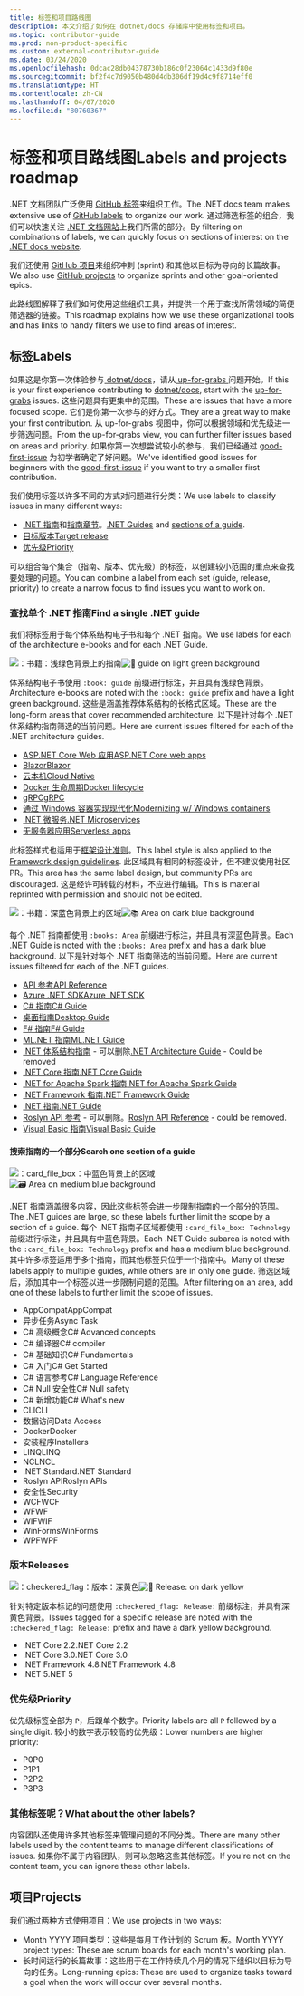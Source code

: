 ```yaml
---
title: 标签和项目路线图
description: 本文介绍了如何在 dotnet/docs 存储库中使用标签和项目。
ms.topic: contributor-guide
ms.prod: non-product-specific
ms.custom: external-contributor-guide
ms.date: 03/24/2020
ms.openlocfilehash: 0dcac28db04378730b186c0f23064c1433d9f80e
ms.sourcegitcommit: bf2f4c7d9050b480d4db306df19d4c9f8714eff0
ms.translationtype: HT
ms.contentlocale: zh-CN
ms.lasthandoff: 04/07/2020
ms.locfileid: "80760367"
---
```

# <a name="labels-and-projects-roadmap"></a><span data-ttu-id="4850b-103">标签和项目路线图</span><span class="sxs-lookup"><span data-stu-id="4850b-103">Labels and projects roadmap</span></span>

<span data-ttu-id="4850b-104">.NET 文档团队广泛使用 [ GitHub 标签](https://github.com/dotnet/docs/labels)来组织工作。</span><span class="sxs-lookup"><span data-stu-id="4850b-104">The .NET docs team makes extensive use of [GitHub labels](https://github.com/dotnet/docs/labels) to organize our work.</span></span> <span data-ttu-id="4850b-105">通过筛选标签的组合，我们可以快速关注 [.NET 文档网站](https://docs.microsoft.com/dotnet)上我们所需的部分。</span><span class="sxs-lookup"><span data-stu-id="4850b-105">By filtering on combinations of labels, we can quickly focus on sections of interest on the [.NET docs website](https://docs.microsoft.com/dotnet).</span></span>

<span data-ttu-id="4850b-106">我们还使用 [GitHub 项目](https://github.com/dotnet/docs/projects)来组织冲刺 (sprint) 和其他以目标为导向的长篇故事。</span><span class="sxs-lookup"><span data-stu-id="4850b-106">We also use [GitHub projects](https://github.com/dotnet/docs/projects) to organize sprints and other goal-oriented epics.</span></span>

<span data-ttu-id="4850b-107">此路线图解释了我们如何使用这些组织工具，并提供一个用于查找所需领域的简便筛选器的链接。</span><span class="sxs-lookup"><span data-stu-id="4850b-107">This roadmap explains how we use these organizational tools and has links to handy filters we use to find areas of interest.</span></span>

## <a name="labels"></a><span data-ttu-id="4850b-108">标签</span><span class="sxs-lookup"><span data-stu-id="4850b-108">Labels</span></span>

<span data-ttu-id="4850b-109">如果这是你第一次体验参与[ dotnet/docs](https://github.com/dotnet/docs)，请从[ up-for-grabs ](https://github.com/dotnet/docs/labels/up-for-grabs)问题开始。</span><span class="sxs-lookup"><span data-stu-id="4850b-109">If this is your first experience contributing to [dotnet/docs](https://github.com/dotnet/docs), start with the [up-for-grabs](https://github.com/dotnet/docs/labels/up-for-grabs) issues.</span></span> <span data-ttu-id="4850b-110">这些问题具有更集中的范围。</span><span class="sxs-lookup"><span data-stu-id="4850b-110">These are issues that have a more focused scope.</span></span> <span data-ttu-id="4850b-111">它们是你第一次参与的好方式。</span><span class="sxs-lookup"><span data-stu-id="4850b-111">They are a great way to make your first contribution.</span></span> <span data-ttu-id="4850b-112">从 up-for-grabs 视图中，你可以根据领域和优先级进一步筛选问题。</span><span class="sxs-lookup"><span data-stu-id="4850b-112">From the up-for-grabs view, you can further filter issues based on areas and priority.</span></span> <span data-ttu-id="4850b-113">如果你第一次想尝试较小的参与，我们已经通过 [good-first-issue](https://github.com/dotnet/docs/labels/good-first-issue) 为初学者确定了好问题。</span><span class="sxs-lookup"><span data-stu-id="4850b-113">We've identified good issues for beginners with the [good-first-issue](https://github.com/dotnet/docs/labels/good-first-issue) if you want to try a smaller first contribution.</span></span>

<span data-ttu-id="4850b-114">我们使用标签以许多不同的方式对问题进行分类：</span><span class="sxs-lookup"><span data-stu-id="4850b-114">We use labels to classify issues in many different ways:</span></span>

- <span data-ttu-id="4850b-115">[.NET 指南](#find-a-single-net-guide)和[指南章节](#search-one-section-of-a-guide)。</span><span class="sxs-lookup"><span data-stu-id="4850b-115">[.NET Guides](#find-a-single-net-guide) and [sections of a guide](#search-one-section-of-a-guide).</span></span>
- [<span data-ttu-id="4850b-116">目标版本</span><span class="sxs-lookup"><span data-stu-id="4850b-116">Target release</span></span>](#releases)
- [<span data-ttu-id="4850b-117">优先级</span><span class="sxs-lookup"><span data-stu-id="4850b-117">Priority</span></span>](#priority)

<span data-ttu-id="4850b-118">可以组合每个集合（指南、版本、优先级）的标签，以创建较小范围的重点来查找要处理的问题。</span><span class="sxs-lookup"><span data-stu-id="4850b-118">You can combine a label from each set (guide, release, priority) to create a narrow focus to find issues you want to work on.</span></span>

### <a name="find-a-single-net-guide"></a><span data-ttu-id="4850b-119">查找单个 .NET 指南</span><span class="sxs-lookup"><span data-stu-id="4850b-119">Find a single .NET guide</span></span>

<span data-ttu-id="4850b-120">我们将标签用于每个体系结构电子书和每个 .NET 指南。</span><span class="sxs-lookup"><span data-stu-id="4850b-120">We use labels for each of the architecture e-books and for each .NET Guide.</span></span>

<span data-ttu-id="4850b-121">![：书籍：浅绿色背景上的指南](./media/labels-projects/guide.png "体系结构指南标签的前缀")</span><span class="sxs-lookup"><span data-stu-id="4850b-121">![:book: guide on light green background](./media/labels-projects/guide.png "Prefix for architecture guide labels")</span></span>

<span data-ttu-id="4850b-122">体系结构电子书使用 `:book: guide` 前缀进行标注，并且具有浅绿色背景。</span><span class="sxs-lookup"><span data-stu-id="4850b-122">Architecture e-books are noted with the `:book: guide` prefix and have a light green background.</span></span> <span data-ttu-id="4850b-123">这些是涵盖推荐体系结构的长格式区域。</span><span class="sxs-lookup"><span data-stu-id="4850b-123">These are the long-form areas that cover recommended architecture.</span></span> <span data-ttu-id="4850b-124">以下是针对每个 .NET 体系结构指南筛选的当前问题。</span><span class="sxs-lookup"><span data-stu-id="4850b-124">Here are current issues filtered for each of the .NET architecture guides.</span></span>

- [<span data-ttu-id="4850b-125">ASP.NET Core Web 应用</span><span class="sxs-lookup"><span data-stu-id="4850b-125">ASP.NET Core web apps</span></span>](https://github.com/dotnet/docs/labels/%3Abook%3A%20guide%20-%20ASP.NET%20Core%20web%20apps)
- [<span data-ttu-id="4850b-126">Blazor</span><span class="sxs-lookup"><span data-stu-id="4850b-126">Blazor</span></span>](https://github.com/dotnet/docs/labels/%3Abook%3A%20guide%20-%20Blazor)
- [<span data-ttu-id="4850b-127">云本机</span><span class="sxs-lookup"><span data-stu-id="4850b-127">Cloud Native</span></span>](https://github.com/dotnet/docs/labels/%3Abook%3A%20guide%20-%20Cloud%20Native)
- [<span data-ttu-id="4850b-128">Docker 生命周期</span><span class="sxs-lookup"><span data-stu-id="4850b-128">Docker lifecycle</span></span>](https://github.com/dotnet/docs/labels/%3Abook%3A%20guide%20-%20Docker%20lifecycle)
- [<span data-ttu-id="4850b-129">gRPC</span><span class="sxs-lookup"><span data-stu-id="4850b-129">gRPC</span></span>](https://github.com/dotnet/docs/labels/%3Abook%3A%20guide%20-%20gRPC)
- [<span data-ttu-id="4850b-130">通过 Windows 容器实现现代化</span><span class="sxs-lookup"><span data-stu-id="4850b-130">Modernizing w/ Windows containers</span></span>](https://github.com/dotnet/docs/labels/%3Abook%3A%20guide%20-%20Modernizing%20w%2F%20Windows%20containers)
- [<span data-ttu-id="4850b-131">.NET 微服务</span><span class="sxs-lookup"><span data-stu-id="4850b-131">.NET Microservices</span></span>](https://github.com/dotnet/docs/labels/%3Abook%3A%20guide%20-%20.NET%20Microservices)
- [<span data-ttu-id="4850b-132">无服务器应用</span><span class="sxs-lookup"><span data-stu-id="4850b-132">Serverless apps</span></span>](https://github.com/dotnet/docs/labels/%3Abook%3A%20guide%20-%20Serverless%20apps)

<span data-ttu-id="4850b-133">此标签样式也适用于[框架设计准则](https://github.com/dotnet/docs/labels/%3Abook%3A%20guide%20-%20Framework%20Design%20Guidelines)。</span><span class="sxs-lookup"><span data-stu-id="4850b-133">This label style is also applied to the [Framework design guidelines](https://github.com/dotnet/docs/labels/%3Abook%3A%20guide%20-%20Framework%20Design%20Guidelines).</span></span> <span data-ttu-id="4850b-134">此区域具有相同的标签设计，但不建议使用社区 PR。</span><span class="sxs-lookup"><span data-stu-id="4850b-134">This area has the same label design, but community PRs are discouraged.</span></span> <span data-ttu-id="4850b-135">这是经许可转载的材料，不应进行编辑。</span><span class="sxs-lookup"><span data-stu-id="4850b-135">This is material reprinted with permission and should not be edited.</span></span>

<span data-ttu-id="4850b-136">![：书籍：深蓝色背景上的区域](./media/labels-projects/area.png ".NET 指南区域标签的前缀")</span><span class="sxs-lookup"><span data-stu-id="4850b-136">![:books: Area on dark blue background](./media/labels-projects/area.png "Prefix for .NET Guide area labels")</span></span>

<span data-ttu-id="4850b-137">每个 .NET 指南都使用 `:books: Area` 前缀进行标注，并且具有深蓝色背景。</span><span class="sxs-lookup"><span data-stu-id="4850b-137">Each .NET Guide is noted with the `:books: Area` prefix and has a dark blue background.</span></span> <span data-ttu-id="4850b-138">以下是针对每个 .NET 指南筛选的当前问题。</span><span class="sxs-lookup"><span data-stu-id="4850b-138">Here are current issues filtered for each of the .NET guides.</span></span>

- [<span data-ttu-id="4850b-139">API 参考</span><span class="sxs-lookup"><span data-stu-id="4850b-139">API Reference</span></span>](https://github.com/dotnet/docs/labels/%3Abooks%3A%20Area%20-%20API%20Reference)
- [<span data-ttu-id="4850b-140">Azure .NET SDK</span><span class="sxs-lookup"><span data-stu-id="4850b-140">Azure .NET SDK</span></span>](https://github.com/dotnet/docs/labels/%3Abooks%3A%20Area%20-%20Azure%20.NET%20SDk)
- [<span data-ttu-id="4850b-141">C# 指南</span><span class="sxs-lookup"><span data-stu-id="4850b-141">C# Guide</span></span>](https://github.com/dotnet/docs/labels/%3Abooks%3A%20Area%20-%20C%23%20Guide)
- [<span data-ttu-id="4850b-142">桌面指南</span><span class="sxs-lookup"><span data-stu-id="4850b-142">Desktop Guide</span></span>](https://github.com/dotnet/docs/labels/%3Abooks%3A%20Area%20-%20Desktop%20Guide)
- [<span data-ttu-id="4850b-143">F# 指南</span><span class="sxs-lookup"><span data-stu-id="4850b-143">F# Guide</span></span>](https://github.com/dotnet/docs/labels/%3Abooks%3A%20Area%20-%20F%23%20Guide)
- [<span data-ttu-id="4850b-144">ML.NET 指南</span><span class="sxs-lookup"><span data-stu-id="4850b-144">ML.NET Guide</span></span>](https://github.com/dotnet/docs/labels/%3Abooks%3A%20Area%20-%20ML.NET%20Guide)
- <span data-ttu-id="4850b-145">[.NET 体系结构指南](https://github.com/dotnet/docs/labels/%3Abooks%3A%20Area%20-%20.NET%20Architecture%20Guide) - 可以删除</span><span class="sxs-lookup"><span data-stu-id="4850b-145">[.NET Architecture Guide](https://github.com/dotnet/docs/labels/%3Abooks%3A%20Area%20-%20.NET%20Architecture%20Guide) - Could be removed</span></span>
- [<span data-ttu-id="4850b-146">.NET Core 指南</span><span class="sxs-lookup"><span data-stu-id="4850b-146">.NET Core Guide</span></span>](https://github.com/dotnet/docs/labels/%3Abooks%3A%20Area%20-%20.NET%20Core%20Guide)
- [<span data-ttu-id="4850b-147">.NET for Apache Spark 指南</span><span class="sxs-lookup"><span data-stu-id="4850b-147">.NET for Apache Spark Guide</span></span>](https://github.com/dotnet/docs/labels/%3Abooks%3A%20Area%20-%20.NET%20for%20Apache%20Spark%20Guide)
- [<span data-ttu-id="4850b-148">.NET Framework 指南</span><span class="sxs-lookup"><span data-stu-id="4850b-148">.NET Framework Guide</span></span>](https://github.com/dotnet/docs/labels/%3Abooks%3A%20Area%20-%20.NET%20Framework%20Guide)
- [<span data-ttu-id="4850b-149">.NET 指南</span><span class="sxs-lookup"><span data-stu-id="4850b-149">.NET Guide</span></span>](https://github.com/dotnet/docs/labels/%3Abooks%3A%20Area%20-%20.NET%20Guide)
- <span data-ttu-id="4850b-150">[Roslyn API 参考](https://github.com/dotnet/docs/labels/%3Abooks%3A%20Area%20-%20Roslyn%20API%20Reference) - 可以删除。</span><span class="sxs-lookup"><span data-stu-id="4850b-150">[Roslyn API Reference](https://github.com/dotnet/docs/labels/%3Abooks%3A%20Area%20-%20Roslyn%20API%20Reference) - could be removed.</span></span>
- [<span data-ttu-id="4850b-151">Visual Basic 指南</span><span class="sxs-lookup"><span data-stu-id="4850b-151">Visual Basic Guide</span></span>](https://github.com/dotnet/docs/labels/%3Abooks%3A%20Area%20-%20Visual%20Basic%20Guide)

#### <a name="search-one-section-of-a-guide"></a><span data-ttu-id="4850b-152">搜索指南的一个部分</span><span class="sxs-lookup"><span data-stu-id="4850b-152">Search one section of a guide</span></span>

<span data-ttu-id="4850b-153">![：card_file_box：中蓝色背景上的区域](./media/labels-projects/technology.png ".NET 指南子区域标签的前缀")</span><span class="sxs-lookup"><span data-stu-id="4850b-153">![:card_file_box: Area on medium blue background](./media/labels-projects/technology.png "Prefix for .NET Guide sub-area labels")</span></span>

<span data-ttu-id="4850b-154">.NET 指南涵盖很多内容，因此这些标签会进一步限制指南的一个部分的范围。</span><span class="sxs-lookup"><span data-stu-id="4850b-154">The .NET guides are large, so these labels further limit the scope by a section of a guide.</span></span> <span data-ttu-id="4850b-155">每个 .NET 指南子区域都使用 `:card_file_box: Technology` 前缀进行标注，并且具有中蓝色背景。</span><span class="sxs-lookup"><span data-stu-id="4850b-155">Each .NET Guide subarea is noted with the `:card_file_box: Technology` prefix and has a medium blue background.</span></span> <span data-ttu-id="4850b-156">其中许多标签适用于多个指南，而其他标签只位于一个指南中。</span><span class="sxs-lookup"><span data-stu-id="4850b-156">Many of these labels apply to multiple guides, while others are in only one guide.</span></span> <span data-ttu-id="4850b-157">筛选区域后，添加其中一个标签以进一步限制问题的范围。</span><span class="sxs-lookup"><span data-stu-id="4850b-157">After filtering on an area, add one of these labels to further limit the scope of issues.</span></span>

- <span data-ttu-id="4850b-158">AppCompat</span><span class="sxs-lookup"><span data-stu-id="4850b-158">AppCompat</span></span>
- <span data-ttu-id="4850b-159">异步任务</span><span class="sxs-lookup"><span data-stu-id="4850b-159">Async Task</span></span>
- <span data-ttu-id="4850b-160">C# 高级概念</span><span class="sxs-lookup"><span data-stu-id="4850b-160">C# Advanced concepts</span></span>
- <span data-ttu-id="4850b-161">C# 编译器</span><span class="sxs-lookup"><span data-stu-id="4850b-161">C# compiler</span></span>
- <span data-ttu-id="4850b-162">C# 基础知识</span><span class="sxs-lookup"><span data-stu-id="4850b-162">C# Fundamentals</span></span>
- <span data-ttu-id="4850b-163">C# 入门</span><span class="sxs-lookup"><span data-stu-id="4850b-163">C# Get Started</span></span>
- <span data-ttu-id="4850b-164">C# 语言参考</span><span class="sxs-lookup"><span data-stu-id="4850b-164">C# Language Reference</span></span>
- <span data-ttu-id="4850b-165">C# Null 安全性</span><span class="sxs-lookup"><span data-stu-id="4850b-165">C# Null safety</span></span>
- <span data-ttu-id="4850b-166">C# 新增功能</span><span class="sxs-lookup"><span data-stu-id="4850b-166">C# What's new</span></span>
- <span data-ttu-id="4850b-167">CLI</span><span class="sxs-lookup"><span data-stu-id="4850b-167">CLI</span></span>
- <span data-ttu-id="4850b-168">数据访问</span><span class="sxs-lookup"><span data-stu-id="4850b-168">Data Access</span></span>
- <span data-ttu-id="4850b-169">Docker</span><span class="sxs-lookup"><span data-stu-id="4850b-169">Docker</span></span>
- <span data-ttu-id="4850b-170">安装程序</span><span class="sxs-lookup"><span data-stu-id="4850b-170">Installers</span></span>
- <span data-ttu-id="4850b-171">LINQ</span><span class="sxs-lookup"><span data-stu-id="4850b-171">LINQ</span></span>
- <span data-ttu-id="4850b-172">NCL</span><span class="sxs-lookup"><span data-stu-id="4850b-172">NCL</span></span>
- <span data-ttu-id="4850b-173">.NET Standard</span><span class="sxs-lookup"><span data-stu-id="4850b-173">.NET Standard</span></span>
- <span data-ttu-id="4850b-174">Roslyn API</span><span class="sxs-lookup"><span data-stu-id="4850b-174">Roslyn APIs</span></span>
- <span data-ttu-id="4850b-175">安全性</span><span class="sxs-lookup"><span data-stu-id="4850b-175">Security</span></span>
- <span data-ttu-id="4850b-176">WCF</span><span class="sxs-lookup"><span data-stu-id="4850b-176">WCF</span></span>
- <span data-ttu-id="4850b-177">WF</span><span class="sxs-lookup"><span data-stu-id="4850b-177">WF</span></span>
- <span data-ttu-id="4850b-178">WIF</span><span class="sxs-lookup"><span data-stu-id="4850b-178">WIF</span></span>
- <span data-ttu-id="4850b-179">WinForms</span><span class="sxs-lookup"><span data-stu-id="4850b-179">WinForms</span></span>
- <span data-ttu-id="4850b-180">WPF</span><span class="sxs-lookup"><span data-stu-id="4850b-180">WPF</span></span>

### <a name="releases"></a><span data-ttu-id="4850b-181">版本</span><span class="sxs-lookup"><span data-stu-id="4850b-181">Releases</span></span>

<span data-ttu-id="4850b-182">![：checkered_flag：版本：深黄色](./media/labels-projects/release.png "版本标签的前缀")</span><span class="sxs-lookup"><span data-stu-id="4850b-182">![:checkered_flag: Release: on dark yellow](./media/labels-projects/release.png "Prefix for release labels")</span></span>

<span data-ttu-id="4850b-183">针对特定版本标记的问题使用 `:checkered_flag: Release:` 前缀标注，并具有深黄色背景。</span><span class="sxs-lookup"><span data-stu-id="4850b-183">Issues tagged for a specific release are noted with the `:checkered_flag: Release:` prefix and have a dark yellow background.</span></span>

- <span data-ttu-id="4850b-184">.NET Core 2.2</span><span class="sxs-lookup"><span data-stu-id="4850b-184">.NET Core 2.2</span></span>
- <span data-ttu-id="4850b-185">.NET Core 3.0</span><span class="sxs-lookup"><span data-stu-id="4850b-185">.NET Core 3.0</span></span>
- <span data-ttu-id="4850b-186">.NET Framework 4.8</span><span class="sxs-lookup"><span data-stu-id="4850b-186">.NET Framework 4.8</span></span>
- <span data-ttu-id="4850b-187">.NET 5</span><span class="sxs-lookup"><span data-stu-id="4850b-187">.NET 5</span></span>

### <a name="priority"></a><span data-ttu-id="4850b-188">优先级</span><span class="sxs-lookup"><span data-stu-id="4850b-188">Priority</span></span>

<span data-ttu-id="4850b-189">优先级标签全部为 `P`，后跟单个数字。</span><span class="sxs-lookup"><span data-stu-id="4850b-189">Priority labels are all `P` followed by a single digit.</span></span> <span data-ttu-id="4850b-190">较小的数字表示较高的优先级：</span><span class="sxs-lookup"><span data-stu-id="4850b-190">Lower numbers are higher priority:</span></span>

- <span data-ttu-id="4850b-191">P0</span><span class="sxs-lookup"><span data-stu-id="4850b-191">P0</span></span>
- <span data-ttu-id="4850b-192">P1</span><span class="sxs-lookup"><span data-stu-id="4850b-192">P1</span></span>
- <span data-ttu-id="4850b-193">P2</span><span class="sxs-lookup"><span data-stu-id="4850b-193">P2</span></span>
- <span data-ttu-id="4850b-194">P3</span><span class="sxs-lookup"><span data-stu-id="4850b-194">P3</span></span>

### <a name="what-about-the-other-labels"></a><span data-ttu-id="4850b-195">其他标签呢？</span><span class="sxs-lookup"><span data-stu-id="4850b-195">What about the other labels?</span></span>

<span data-ttu-id="4850b-196">内容团队还使用许多其他标签来管理问题的不同分类。</span><span class="sxs-lookup"><span data-stu-id="4850b-196">There are many other labels used by the content teams to manage different classifications of issues.</span></span> <span data-ttu-id="4850b-197">如果你不属于内容团队，则可以忽略这些其他标签。</span><span class="sxs-lookup"><span data-stu-id="4850b-197">If you're not on the content team, you can ignore these other labels.</span></span>

## <a name="projects"></a><span data-ttu-id="4850b-198">项目</span><span class="sxs-lookup"><span data-stu-id="4850b-198">Projects</span></span>

<span data-ttu-id="4850b-199">我们通过两种方式使用项目：</span><span class="sxs-lookup"><span data-stu-id="4850b-199">We use projects in two ways:</span></span>

- <span data-ttu-id="4850b-200">Month YYYY 项目类型：这些是每月工作计划的 Scrum 板。</span><span class="sxs-lookup"><span data-stu-id="4850b-200">Month YYYY project types: These are scrum boards for each month's working plan.</span></span>
- <span data-ttu-id="4850b-201">长时间运行的长篇故事：这些用于在工作持续几个月的情况下组织以目标为导向的任务。</span><span class="sxs-lookup"><span data-stu-id="4850b-201">Long-running epics: These are used to organize tasks toward a goal when the work will occur over several months.</span></span>
